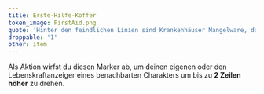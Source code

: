 ```yaml
---
title: Erste-Hilfe-Koffer
token_image: FirstAid.png
quote: 'Hinter den feindlichen Linien sind Krankenhäuser Mangelware, daher nehmen umsichtige Einsatzkräfte alles mit, um sich im Notfall selbst versorgen zu können.'
droppable: '1'
other: item
---
```


Als Aktion wirfst du diesen Marker ab, um deinen eigenen oder den Lebenskraftanzeiger eines benachbarten
Charakters um bis zu **2 Zeilen höher** zu drehen.